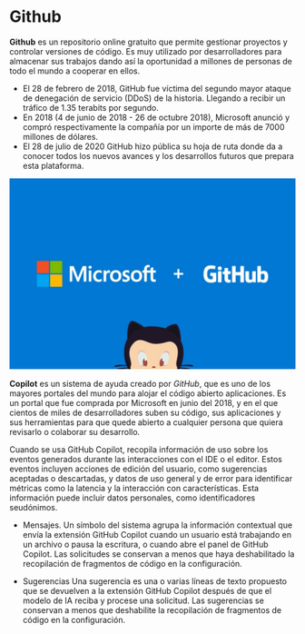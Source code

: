 
# Github 

**Github** es un repositorio online gratuito que permite gestionar proyectos y controlar versiones de código. Es muy utilizado por desarrolladores para almacenar sus trabajos dando así la oportunidad a millones de personas de todo el mundo a cooperar en ellos. 
- El 28 de febrero de 2018, GitHub fue víctima del segundo mayor ataque de denegación de servicio (DDoS) de la historia. Llegando a recibir un tráfico de 1.35 terabits por segundo.
- En 2018 (4 de junio de 2018 - 26 de octubre 2018), Microsoft anunció y compró respectivamente la compañía por un importe de más de 7000 millones de dólares.
- El 28 de julio de 2020 GitHub hizo pública su hoja de ruta donde da a conocer todos los nuevos avances y los desarrollos futuros que prepara esta plataforma.
  
![captura github](/imagenes/microsoft-github-1024x682.jpg)



**Copilot** es un sistema de ayuda creado por *GitHub*, que es uno de los mayores portales del mundo para alojar el código abierto aplicaciones. Es un portal que fue comprada por Microsoft en junio del 2018, y en el que cientos de miles de desarrolladores suben su código, sus aplicaciones y sus herramientas para que quede abierto a cualquier persona que quiera revisarlo o colaborar su desarrollo.

Cuando se usa GitHub Copilot, recopila información de uso sobre los eventos generados durante las interacciones con el IDE o el editor. Estos eventos incluyen acciones de edición del usuario, como sugerencias aceptadas o descartadas, y datos de uso general y de error para identificar métricas como la latencia y la interacción con características. Esta información puede incluir datos personales, como identificadores seudónimos.

 - Mensajes.
    Un símbolo del sistema agrupa la información contextual que envía la extensión GitHub Copilot cuando un usuario está trabajando en un archivo o pausa la escritura, o           cuando abre el panel de GitHub Copilot. Las solicitudes se conservan a menos que haya deshabilitado la recopilación de fragmentos de código en la configuración.
   
 - Sugerencias
    Una sugerencia es una o varias líneas de texto propuesto que se devuelven a la extensión GitHub Copilot después de que el modelo de IA reciba y procese una solicitud. Las      sugerencias se conservan a menos que deshabilite la recopilación de fragmentos de código en la configuración. 
   

